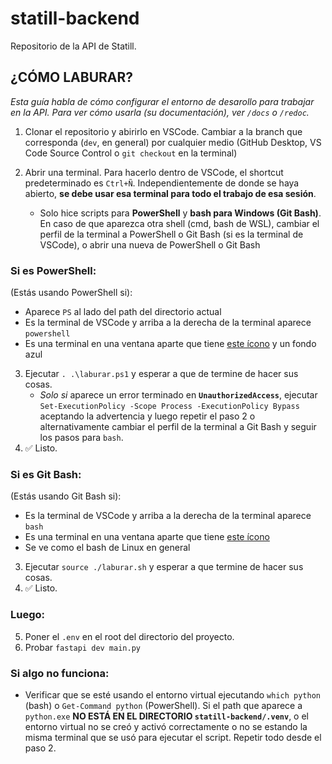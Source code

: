 # statill-backend
Repositorio de la API de Statill.

## ¿CÓMO LABURAR?
*Esta guía habla de cómo configurar el entorno de desarollo para trabajar en la API. Para ver cómo usarla (su documentación), ver `/docs` o `/redoc`.*

1. Clonar el repositorio y abirirlo en VSCode. Cambiar a la branch que corresponda (`dev`, en general) por cualquier medio (GitHub Desktop, VS Code Source Control o `git checkout` en la terminal)

2. Abrir una terminal. Para hacerlo dentro de VSCode, el shortcut predeterminado es `Ctrl+Ñ`. Independientemente de donde se haya abierto, **se debe usar esa terminal para todo el trabajo de esa sesión**.
   * Solo hice scripts para **PowerShell** y **bash para Windows (Git Bash)**. En caso de que aparezca otra shell (cmd, bash de WSL), cambiar el perfil de la terminal a PowerShell o Git Bash (si es la terminal de VSCode), o abrir una nueva de PowerShell o Git Bash

### Si es PowerShell:
(Estás usando PowerShell si):
* Aparece `PS` al lado del path del directorio actual
* Es la terminal de VSCode y arriba a la derecha de la terminal aparece `powershell`
* Es una terminal en una ventana aparte que tiene [este ícono](https://upload.wikimedia.org/wikipedia/commons/2/2f/PowerShell_5.0_icon.png) y un fondo azul

3. Ejecutar `. .\laburar.ps1` y esperar a que de termine de hacer sus cosas.
    * *Solo si* aparece un error terminado en **`UnauthorizedAccess`**, ejecutar `Set-ExecutionPolicy -Scope Process -ExecutionPolicy Bypass` aceptando la advertencia y luego repetir el paso 2 o alternativamente cambiar el perfil de la terminal a Git Bash y seguir los pasos para `bash`.
3. ✅ Listo.



### Si es Git Bash:
(Estás usando Git Bash si):
* Es la terminal de VSCode y arriba a la derecha de la terminal aparece `bash`
* Es una terminal en una ventana aparte que tiene [este ícono](https://gitforwindows.org/img/gwindows_logo.png)
* Se ve como el bash de Linux en general

3. Ejecutar `source ./laburar.sh` y esperar a que termine de hacer sus cosas.
4. ✅ Listo.


### Luego:
5. Poner el `.env` en el root del directorio del proyecto.
6. Probar `fastapi dev main.py`

### Si algo no funciona:
* Verificar que se esté usando el entorno virtual ejecutando `which python` (bash) o `Get-Command python` (PowerShell). Si el path que aparece a `python.exe` **NO ESTÁ EN EL DIRECTORIO `statill-backend/.venv`**, o el entorno virtual no se creó y activó correctamente o no se estando la misma terminal que se usó para ejecutar el script. Repetir todo desde el paso 2.
